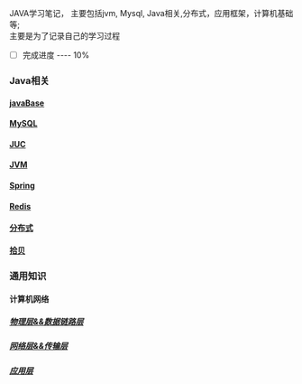 JAVA学习笔记， 主要包括jvm, Mysql, Java相关,分布式，应用框架，计算机基础等;  
主要是为了记录自己的学习过程
- [ ] 完成进度 ---- 10%
### Java相关
#### [javaBase](/docs/java/javaBase.md)
#### [MySQL](/docs/java/MySQL.md)
#### [JUC](/docs/java/JUC.md)
#### [JVM](/docs/java/JVM.md)
#### [Spring](/docs/java/spring.md)
#### [Redis](/docs/java/Redis.md)
#### [分布式](/docs/java/分布式.md)
#### [拾贝](/docs/java/拾贝.md)
### 通用知识
#### 计算机网络
##### [物理层&&数据链路层](/docs/通用/计算机网络_0.md)
##### [网络层&&传输层](/docs/通用/计算机网络_1.md)
##### [应用层](/docs/通用/计算机网路_2.md)
